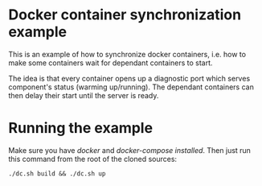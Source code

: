 # Docker container synchronization example

This is an example of how to synchronize docker containers, i.e. how to make some containers wait for dependant containers to start.

The idea is that every container opens up a diagnostic port which serves component's status (warming up/running). The dependant containers can then delay their start until the server is ready.

# Running the example

Make sure you have *docker* and *docker-compose installed*. Then just run this command from the root of the cloned sources:

    ./dc.sh build && ./dc.sh up
